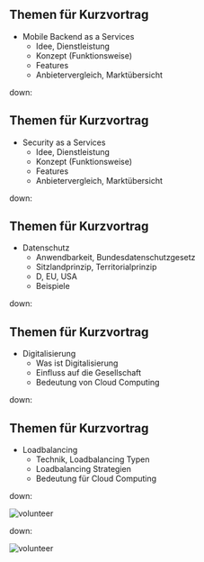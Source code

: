 ## Themen für Kurzvortrag

* Mobile Backend as a Services
  * Idee, Dienstleistung
  * Konzept (Funktionsweise)
  * Features
  * Anbietervergleich, Marktübersicht

down:

## Themen für Kurzvortrag

* Security as a Services
  * Idee, Dienstleistung
  * Konzept (Funktionsweise)
  * Features
  * Anbietervergleich, Marktübersicht

down:

## Themen für Kurzvortrag

* Datenschutz
  * Anwendbarkeit, Bundesdatenschutzgesetz
  * Sitzlandprinzip, Territorialprinzip
  * D, EU, USA
  * Beispiele

down:

## Themen für Kurzvortrag

* Digitalisierung
  * Was ist Digitalisierung
  * Einfluss auf die Gesellschaft
  * Bedeutung von Cloud Computing

down:

## Themen für Kurzvortrag

* Loadbalancing
  * Technik, Loadbalancing Typen
  * Loadbalancing Strategien
  * Bedeutung für Cloud Computing

down:

![volunteer](media/volunteer.gif)

down:

![volunteer](media/volunteer2.gif)
